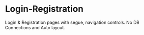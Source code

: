 # Login-Registration
Login &amp; Registration pages with segue, navigation controls. No DB Connections and Auto layout. 
